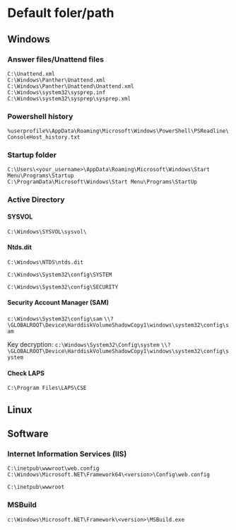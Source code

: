# Default foler/path

## Windows
### Answer files/Unattend files
```
C:\Unattend.xml
C:\Windows\Panther\Unattend.xml
C:\Windows\Panther\Unattend\Unattend.xml
C:\Windows\system32\sysprep.inf
C:\Windows\system32\sysprep\sysprep.xml
```

### Powershell history
`%userprofile%\AppData\Roaming\Microsoft\Windows\PowerShell\PSReadline\ConsoleHost_history.txt`

### Startup folder
```
C:\Users\<your_username>\AppData\Roaming\Microsoft\Windows\Start Menu\Programs\Startup
C:\ProgramData\Microsoft\Windows\Start Menu\Programs\StartUp
```

### Active Directory

#### SYSVOL
`C:\Windows\SYSVOL\sysvol\`

#### Ntds.dit
`C:\Windows\NTDS\ntds.dit`

`C:\Windows\System32\config\SYSTEM`

`C:\Windows\System32\config\SECURITY`

#### Security Account Manager (SAM)
`c:\Windows\System32\config\sam`
`\\?\GLOBALROOT\Device\HarddiskVolumeShadowCopy1\windows\system32\config\sam`

Key decryption:
`c:\Windows\System32\Config\system`
`\\?\GLOBALROOT\Device\HarddiskVolumeShadowCopy1\windows\system32\config\system`

#### Check LAPS
`C:\Program Files\LAPS\CSE`


## Linux


## Software

### Internet Information Services (IIS)
```
C:\inetpub\wwwroot\web.config
C:\Windows\Microsoft.NET\Framework64\<version>\Config\web.config
```

`C:\inetpub\wwwroot`

### MSBuild
`c:\Windows\Microsoft.NET\Framework\<version>\MSBuild.exe`